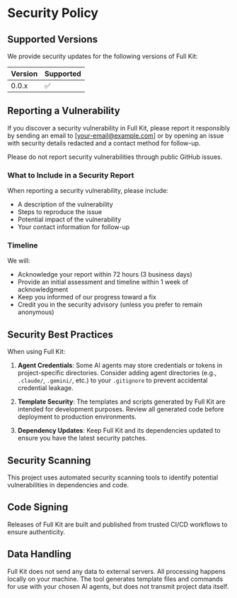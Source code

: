 # Security Policy

## Supported Versions

We provide security updates for the following versions of Full Kit:

| Version | Supported |
| ------- | ---------- |
| 0.0.x   | ✅ |

## Reporting a Vulnerability

If you discover a security vulnerability in Full Kit, please report it responsibly by sending an email to [your-email@example.com] or by opening an issue with security details redacted and a contact method for follow-up.

Please do not report security vulnerabilities through public GitHub issues.

### What to Include in a Security Report

When reporting a security vulnerability, please include:

- A description of the vulnerability
- Steps to reproduce the issue
- Potential impact of the vulnerability
- Your contact information for follow-up

### Timeline

We will:
- Acknowledge your report within 72 hours (3 business days)
- Provide an initial assessment and timeline within 1 week of acknowledgment
- Keep you informed of our progress toward a fix
- Credit you in the security advisory (unless you prefer to remain anonymous)

## Security Best Practices

When using Full Kit:

1. **Agent Credentials**: Some AI agents may store credentials or tokens in project-specific directories. Consider adding agent directories (e.g., `.claude/`, `.gemini/`, etc.) to your `.gitignore` to prevent accidental credential leakage.

2. **Template Security**: The templates and scripts generated by Full Kit are intended for development purposes. Review all generated code before deployment to production environments.

3. **Dependency Updates**: Keep Full Kit and its dependencies updated to ensure you have the latest security patches.

## Security Scanning

This project uses automated security scanning tools to identify potential vulnerabilities in dependencies and code.

## Code Signing

Releases of Full Kit are built and published from trusted CI/CD workflows to ensure authenticity.

## Data Handling

Full Kit does not send any data to external servers. All processing happens locally on your machine. The tool generates template files and commands for use with your chosen AI agents, but does not transmit project data itself.